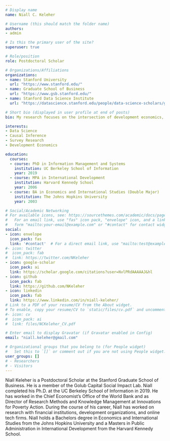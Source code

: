 ```yaml
---
# Display name
name: Niall C. Keleher

# Username (this should match the folder name)
authors:
- admin

# Is this the primary user of the site?
superuser: true

# Role/position
role: Postdoctoral Scholar

# Organizations/Affiliations
organizations:
- name: Stanford University
  url: "https://www.stanford.edu/"
- name: Graduate School of Business
  url: "https://www.gsb.stanford.edu/"
- name: Stanford Data Science Institute
  url: "https://datascience.stanford.edu/people/data-science-scholars/grid"

# Short bio (displayed in user profile at end of posts)
bio: My research focuses on the intersection of development economics, social network analysis, and the use of new methods of data collection in these, as well as other, domains. I have 10 years of experience conducting randomized evaluations and primary data collection in developing countries.

interests:
- Data Science
- Causal Inference
- Survey Research
- Development Economics

education:
  courses:
  - course: PhD in Information Management and Systems
    institution: UC Berkeley School of Information
    year: 2019
  - course: MPA in International Development
    institution: Harvard Kennedy School
    year: 2006
  - course: BA in Economics and International Studies (Double Major)
    institution: The Johns Hopkins University
    year: 2003

# Social/Academic Networking
# For available icons, see: https://sourcethemes.com/academic/docs/page-builder/#icons
#   For an email link, use "fas" icon pack, "envelope" icon, and a link in the
#   form "mailto:your-email@example.com" or "#contact" for contact widget.
social:
- icon: envelope
  icon_pack: fas
  link: '#contact'  # For a direct email link, use "mailto:test@example.org".
#- icon: twitter
#  icon_pack: fab
#  link: https://twitter.com/NKeleher
- icon: google-scholar
  icon_pack: ai
  link: https://scholar.google.com/citations?user=NvlPRdAAAAAJ&hl
- icon: github
  icon_pack: fab
  link: https://github.com/NKeleher
- icon: linkedin
  icon_pack: fab
  link: https://www.linkedin.com/in/niall-keleher/
# Link to a PDF of your resume/CV from the About widget.
# To enable, copy your resume/CV to `static/files/cv.pdf` and uncomment the lines below.
#- icon: cv
#  icon_pack: ai
#  link: files/NCKeleher_CV.pdf

# Enter email to display Gravatar (if Gravatar enabled in Config)
email: "niall.keleher@gmail.com"

# Organizational groups that you belong to (for People widget)
#   Set this to `[]` or comment out if you are not using People widget.
user_groups: []
# - Researchers
# - Visitors
---
```


Niall Keleher is a Postdoctoral Scholar at the Stanford Graduate School of Business. He is a member of the Golub Capital Social Impact Lab. Niall completed his Ph.D. at the UC Berkeley School of Information in 2019. He has worked in the Chief Economist’s Office of the World Bank and as Director of Research Methods and Knowledge Management at Innovations for Poverty Action. During the course of his career, Niall has worked on research with financial institutions, development organizations, and online tech firms. Niall holds a Bachelors degree in Economics and International Studies from the Johns Hopkins University and a Masters in Public Administration in International Development from the Harvard Kennedy School.